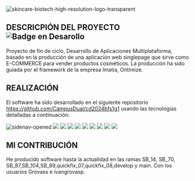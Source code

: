 ![skincare-biotech-high-resolution-logo-transparent](https://github.com/ivangrovasp/PFC-SkinCareBiotech/assets/165771185/013e923b-d64c-4ae7-9546-da07eabd5eed)

## DESCRICPIÓN DEL PROYECTO  ![Badge en Desarollo](https://img.shields.io/badge/STATUS-EN%20DESAROLLO-green)

Proyecto de fin de ciclo, Desarrollo de Aplicaciones Multiplataforma, basado en la producción de una aplicación web singlepage que sirve como E-COMMERCE para vender productos cosméticos. La producción ha sido guiada por el framework de la empresa Imatia, Ontimize.

## REALIZACIÓN

El software ha sido desarrollado en el siguiente repositorio https://github.com/CampusDual/cd2024bfs1g1 usando las tecnologías detalladas a continuación:

![sidenav-opened](https://github.com/ivangrovasp/PFC-SkinCareBiotech/assets/165771185/cc20b5b3-0199-494f-9da2-c0f590e52b47)
  <img src="https://img.shields.io/badge/java-007396?style=for-the-badge&logo=java&logoColor=white"> 
  <img src="https://img.shields.io/badge/html5-E34F26?style=for-the-badge&logo=html5&logoColor=white"> 
  <img src="https://img.shields.io/badge/css-1572B6?style=for-the-badge&logo=css3&logoColor=white"> 
  <img src="https://img.shields.io/badge/javascript-F7DF1E?style=for-the-badge&logo=javascript&logoColor=black"> 
  <img src="https://img.shields.io/badge/mysql-4479A1?style=for-the-badge&logo=mysql&logoColor=white"> 
  <img src="https://img.shields.io/badge/angular.js-DD0031?style=for-the-badge&logo=angularjs&logoColor=white">
  <img src="https://img.shields.io/badge/node.js-339933?style=for-the-badge&logo=Node.js&logoColor=white">
  <img src="https://img.shields.io/badge/spring-6DB33F?style=for-the-badge&logo=spring&logoColor=white"> 
  <img src="https://img.shields.io/badge/git-F05032?style=for-the-badge&logo=git&logoColor=white">
</div>


## MI CONTRIBUCIÓN

He producido software hasta la actualidad en las ramas SB_14, SB_70, SB_87,SB_104,SB_89,quickfix_07,quickfix_08,develop y main. Con los usuarios Grovass e ivangrovasp.

